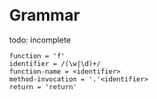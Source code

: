 # Grammar

todo: incomplete

```
function = 'f'
identifier = /(\w|\d)+/
function-name = <identifier>
method-invocation = '.'<identifier>
return = 'return'
```
